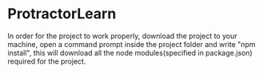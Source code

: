 # ProtractorLearn
In order for the project to work properly, download the project to your machine, open a command prompt inside the project folder and write "npm install", this will download all the node modules(specified in package.json) required for the project.
